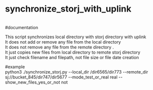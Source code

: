# synchronize_storj_with_uplink
<br />
#documentation
<br />


This  script synchronizes local directory with storj directory with uplink
<br />
It does not add or remove any file from the local  directory
<br />
It  does not  remove any file from the remote directory .
<br />
It just copies new files from local directory to remote storj directory
<br />
It just check filename and filepath, not file size or file date creation 
<br />


#example
<br />
python3 ./synchronize_storj.py --local_dir /dir6565/dir773  --remote_dir sj://bucket_845/dir747/dir5677 --mode_test_or_real real --show_new_files_yes_or_not not
